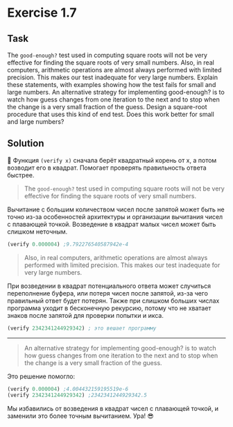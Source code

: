 # Exercise 1.7
## Task
The `good-enough?` test used in computing square roots will not be very effective for finding the square roots of very small numbers. Also, in real computers, arithmetic operations are almost always performed with limited precision. This makes our test inadequate for very large numbers. Explain these statements, with examples showing how the test fails for small and large numbers. An alternative strategy for implementing good-enough? is to watch how guess changes from one iteration to the next and to stop when the change is a very small fraction of the guess. Design a square-root procedure that uses this kind of end test. Does this work better for small and large numbers?

## Solution
📝 Функция `(verify x)` сначала берёт квадратный корень от x, а потом возводит его в квадрат. Помогает проверять правильность ответа быстрее.

> The `good-enough?` test used in computing square roots will not be very effective for finding the square roots of very small numbers.

Вычитание с большим количеством чисел после запятой может быть не точно из-за особенностей архитектуры и организации вычитания чисел с плавающей точкой. Возведение в квадрат малых чисел может быть слишком неточным.

```scheme
(verify 0.000004) ;9.792276540587942e-4
```

>Also, in real computers, arithmetic operations are almost always performed with limited precision. This makes our test inadequate for very large numbers.

При возведении в квадрат потенциального ответа может случиться переполнение буфера, или потеря чисел после запятой, из-за чего правильный ответ будет потерян. Также при слишком больших числах программа уходит в бесконечную рекурсию, потому что не хватает знаков после запятой для проверки попытки и икса.



```scheme
(verify 2342341244929342) ; это вешает программу
```
---

> An alternative strategy for implementing good-enough? is to watch how guess changes from one iteration to the next and to stop when the change is a very small fraction of the guess.

Это решение помогло:

```scheme
(verify 0.000004) ;4.004432159195519e-6
(verify 2342341244929342) ;2342341244929342.5
```

Мы избавились от возведения в квадрат чисел с плавающей точкой, и заменили это более точным вычитанием. Ура! 😎